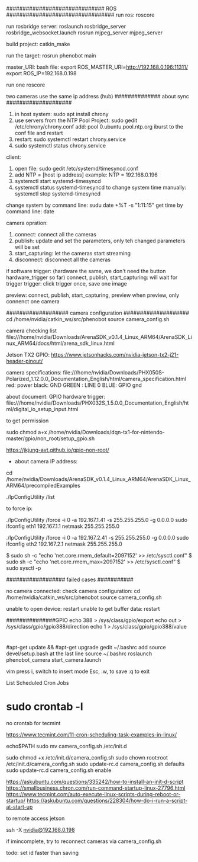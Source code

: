 ############################## ROS #################################
run ros:
roscore

run rosbridge server:
roslaunch rosbridge_server rosbridge_websocket.launch
rosrun mjpeg_server mjpeg_server

build project:
catkin_make

run the target:
rosrun phenobot main 

master_URI:
bash file: 
export ROS_MASTER_URI=http://192.168.0.196:11311/
export ROS_IP=192.168.0.198

run one roscore 

two cameras use the same ip address (hub)
############## about sync ####################
1. in host system: sudo apt install chrony
2. use servers from the NTP Pool Project: 
sudo gedit /etc/chrony/chrony.conf
add: pool 0.ubuntu.pool.ntp.org iburst to the conf file and restart
3. restart: sudo systemctl restart chrony.service
4. sudo systemctl status chrony.service

client:
1. open file: sudo gedit /etc/systemd/timesyncd.conf 
2. add NTP = [host ip address] 
example: NTP = 192.168.0.196
3. systemctl start systemd-timesyncd
4. systemctl status systemd-timesyncd
to change system time manually:  systemctl stop systemd-timesyncd

change system by command line: sudu date +%T -s "1:11:15"
get time by command line: date

camera opration:
1. connect: connect all the cameras
2. publish: update and set the parameters, only teh changed parameters will be set
3. start_capturing: let the cameras start streaming
4. disconnect: disconnect all the cameras

if software trigger: (hardware the same, we don't need the button hardware_trigger so far)
connect,
publish,
start_capturing: will wait for trigger
trigger: click trigger once, save one image

preview:
connect, publish, start_capturing, preview
when preview, only connenct one camera

################### camera configuration ####################
cd /home/nvidia/catkin_ws/src/phenobot
source camera_config.sh


camera checking list
file:///home/nvidia/Downloads/ArenaSDK_v0.1.4_Linux_ARM64/ArenaSDK_Linux_ARM64/docs/html/arena_sdk_linux.html

Jetson TX2 GPIO:
https://www.jetsonhacks.com/nvidia-jetson-tx2-j21-header-pinout/

camera specifications:
file:///home/nvidia/Downloads/PHX050S-Polarized_1.12.0.0_Documentation_English/html/camera_specification.html
red: power
black: GND
GREEN : LINE 0
BLUE: GPIO gnd
    

about document:
GPIO hardware trigger:
file:///home/nvidia/Downloads/PHX032S_1.5.0.0_Documentation_English/html/digital_io_setup_input.html

to get permission
 
sudo chmod a+x /home/nvidia/Downloads/dqn-tx1-for-nintendo-master/gpio/non_root/setup_gpio.sh

https://jkjung-avt.github.io/gpio-non-root/

* about camera IP address:

cd /home/nvidia/Downloads/ArenaSDK_v0.1.4_Linux_ARM64/ArenaSDK_Linux_ARM64/precompiledExamples

./IpConfigUtility /list

to force ip:

./IpConfigUtility /force -i 0 -a 192.167.1.41 -s 255.255.255.0 -g 0.0.0.0
sudo ifconfig eth1 192.167.1.1 netmask 255.255.255.0

./IpConfigUtility /force -i 0 -a 192.167.2.41 -s 255.255.255.0 -g 0.0.0.0
sudo ifconfig eth2 192.167.2.1 netmask 255.255.255.0

$ sudo sh -c "echo 'net.core.rmem_default=2097152' >> /etc/sysctl.conf"
$ sudo sh -c "echo 'net.core.rmem_max=2097152' >> /etc/sysctl.conf"
$ sudo sysctl -p


################## failed cases ###########

no camera connected:
check camera configuration:
cd /home/nvidia/catkin_ws/src/phenobot
source camera_config.sh

unable to open device:
restart
unable to get buffer data:
restart

###############GPIO
echo 388 > /sys/class/gpio/export
echo  out > /sys/class/gpio/gpio388/direction
echo 1 > /sys/class/gpio/gpio388/value


#

#apt-get update && #apt-get upgrade
gedit ~/.bashrc
add source devel/setup.bash at the last line
source ~/.bashrc
roslaunch phenobot_camera start_camera.launch


vim press i, switch to insert mode
Esc, :w, to save
:q to exit

List Scheduled Cron Jobs
# sudo crontab -l
no crontab for tecmint

https://www.tecmint.com/11-cron-scheduling-task-examples-in-linux/

echo$PATH
sudo mv camera_config.sh /etc/init.d

sudo chmod +x /etc/init.d/camera_config.sh
sudo chown root:root /etc/init.d/camera_config.sh
sudo update-rc.d camera_config.sh defaults
sudo update-rc.d camera_config.sh enable

https://askubuntu.com/questions/335242/how-to-install-an-init-d-script
https://smallbusiness.chron.com/run-command-startup-linux-27796.html
https://www.tecmint.com/auto-execute-linux-scripts-during-reboot-or-startup/
https://askubuntu.com/questions/228304/how-do-i-run-a-script-at-start-up

to remote access jetson

ssh -X nvidia@192.168.0.198

if imincomplete, try to reconnect cameras via camera_config.sh

todo: set id faster than saving
